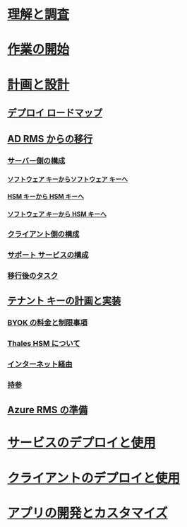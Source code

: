 # [理解と調査](/rights-management/understand-explore/azure-rights-management)
# [作業の開始](/rights-management/get-started/requirements-azure-rms)
# [計画と設計](deployment-roadmap.md)
## [デプロイ ロードマップ](deployment-roadmap.md)
## [AD RMS からの移行](migrate-from-ad-rms-to-azure-rms.md)
### [サーバー側の構成](migrate-from-ad-rms-phase1.md)
#### [ソフトウェア キーからソフトウェア キーへ](migrate-softwarekey-to-softwarekey.md)
#### [HSM キーから HSM キーへ](migrate-hsmkey-to-hsmkey.md)
#### [ソフトウェア キーから HSM キーへ](migrate-softwarekey-to-hsmkey.md)
### [クライアント側の構成](migrate-from-ad-rms-phase2.md)
### [サポート サービスの構成](migrate-from-ad-rms-phase3.md)
### [移行後のタスク](migrate-from-ad-rms-phase4.md)
## [テナント キーの計画と実装](plan-implement-tenant-key.md)
### [BYOK の料金と制限事項](byok-price-restrictions.md)
### [Thales HSM について](thales-hsm.md)
### [インターネット経由](generate-tenant-key-internet.md)
### [持参](generate-tenant-key-in-person.md)
## [Azure RMS の準備](prepare.md)
# [サービスのデプロイと使用](/rights-management/deploy-use/activate-service)
# [クライアントのデプロイと使用](/rights-management/rms-client/use-client)
# [アプリの開発とカスタマイズ](/rights-management/develop/developers-guide)

<!--HONumber=Apr16_HO4-->


